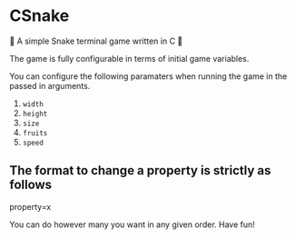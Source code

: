 <h1>CSnake</h1>

🐍 A simple Snake terminal game written in C 🐍 

The game is fully configurable in terms of initial game variables.

You can configure the following paramaters when running the game in the passed in arguments.

<ol>
  <li><code>width</code></li>
  <li><code>height</code></li>
  <li><code>size</code></li>
  <li><code>fruits</code></li>
  <li><code>speed</code></li>
</ol>

<h2>The format to change a property is strictly as follows</h2>

  property=x

You can do however many you want in any given order. Have fun!

